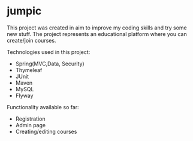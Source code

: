 # jumpic

<p>This project was created in aim to improve my coding skills and try some new stuff.
The project represents an educational platform where you can create/join courses.</p>
<p>
Technologies used in this project:
<ul>
  <li>Spring(MVC,Data, Security)</li>
  <li>Thymeleaf</li>
  <li>JUnit</li>
  <li>Maven</li>
  <li>MySQL</li>
  <li>Flyway</li>
</ul>
</p>
<p>
Functionality available so far:
<ul>
  <li>Registration</li>
  <li>Admin page</li>
  <li>Creating/editing courses</li>
</ul>
</p>
